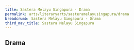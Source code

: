 ```yaml
---
title: Sastera Melayu Singapura - Drama
permalink: arts/literaryarts/sasteramelayusingapura/drama
breadcrumb: Sastera Melayu Singapura - Drama
third_nav_title: Sastera Melayu Singapura
---
```


## **Drama**